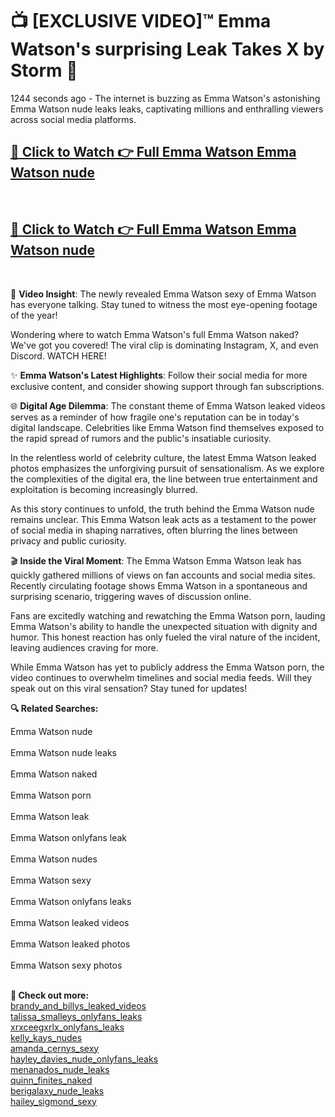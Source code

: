 # 📺 [EXCLUSIVE VIDEO]™ Emma Watson's surprising Leak Takes X by Storm 🚀

1244 seconds ago - The internet is buzzing as Emma Watson's astonishing Emma Watson nude leaks leaks, captivating millions and enthralling viewers across social media platforms.

<h2><a href="github-6l9.pages.dev/link1">🔗 Click to Watch 👉 Full Emma Watson Emma Watson nude</a></h2><br>
<h2><a href="github-6l9.pages.dev/link2">🔗 Click to Watch 👉 Full Emma Watson Emma Watson nude</a></h2><br>

🎥 **Video Insight**: The newly revealed Emma Watson sexy of Emma Watson has everyone talking. Stay tuned to witness the most eye-opening footage of the year!

Wondering where to watch Emma Watson's full Emma Watson naked? We've got you covered! The viral clip is dominating Instagram, X, and even Discord. WATCH HERE!

✨ **Emma Watson's Latest Highlights**: Follow their social media for more exclusive content, and consider showing support through fan subscriptions.

🌐 **Digital Age Dilemma**: The constant theme of Emma Watson leaked videos serves as a reminder of how fragile one's reputation can be in today's digital landscape. Celebrities like Emma Watson find themselves exposed to the rapid spread of rumors and the public's insatiable curiosity.

In the relentless world of celebrity culture, the latest Emma Watson leaked photos emphasizes the unforgiving pursuit of sensationalism. As we explore the complexities of the digital era, the line between true entertainment and exploitation is becoming increasingly blurred.

As this story continues to unfold, the truth behind the Emma Watson nude remains unclear. This Emma Watson leak acts as a testament to the power of social media in shaping narratives, often blurring the lines between privacy and public curiosity.

🎬 **Inside the Viral Moment**: The Emma Watson Emma Watson leak has quickly gathered millions of views on fan accounts and social media sites. Recently circulating footage shows Emma Watson in a spontaneous and surprising scenario, triggering waves of discussion online.

Fans are excitedly watching and rewatching the Emma Watson porn, lauding Emma Watson's ability to handle the unexpected situation with dignity and humor. This honest reaction has only fueled the viral nature of the incident, leaving audiences craving for more.

While Emma Watson has yet to publicly address the Emma Watson porn, the video continues to overwhelm timelines and social media feeds. Will they speak out on this viral sensation? Stay tuned for updates!

<strong>🔍 Related Searches:</strong>

Emma Watson nude
<br><br>
Emma Watson nude leaks
<br><br>
Emma Watson naked
<br><br>
Emma Watson porn
<br><br>
Emma Watson leak
<br><br>
Emma Watson onlyfans leak
<br><br>
Emma Watson nudes
<br><br>
Emma Watson sexy
<br><br>
Emma Watson onlyfans leaks
<br><br>
Emma Watson leaked videos
<br><br>
Emma Watson leaked photos
<br><br>
Emma Watson sexy photos
<br><br>



<strong>🔗 Check out more:</strong><br>
<a href="./FULL_VIDEO_brandy_and_billys_Viral_Leaked_Originals_ON_Social_Media_brandy_and_billys_leaked_videos.md">brandy_and_billys_leaked_videos</a><br>
<a href="./Leaked_talissa_smalleys_Video_talissa_smalleys_onlyfans_leaks_Uncovered_ON_X.md">talissa_smalleys_onlyfans_leaks</a><br>
<a href="./Leaked_xrxceegxrlx_Video_xrxceegxrlx_onlyfans_leaks_Uncovered_ON_X.md">xrxceegxrlx_onlyfans_leaks</a><br>
<a href="./Leaked_kelly_kays_Video_kelly_kays_nudes_Uncovered_ON_X.md">kelly_kays_nudes</a><br>
<a href="./Viral_amanda_cernys_amanda_cernys_sexy_FULL_CLIP_ON_X.md">amanda_cernys_sexy</a><br>
<a href="./Viral_hayley_davies_nude_hayley_davies_nude_onlyfans_leaks_FULL_CLIP_ON_X.md">hayley_davies_nude_onlyfans_leaks</a><br>
<a href="./FULL_VIDEO_menanados_Viral_Leaked_Originals_ON_Social_Media_menanados_nude_leaks.md">menanados_nude_leaks</a><br>
<a href="./FULL_VIDEO_quinn_finites_Viral_Leaked_Originals_ON_Social_Media_quinn_finites_naked.md">quinn_finites_naked</a><br>
<a href="./Leaked_berigalaxy_Video_berigalaxy_nude_leaks_Uncovered_ON_X.md">berigalaxy_nude_leaks</a><br>
<a href="./Leaked_hailey_sigmond_Video_hailey_sigmond_sexy_Uncovered_ON_X.md">hailey_sigmond_sexy</a><br>
